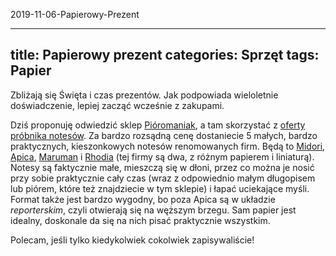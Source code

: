 2019-11-06-Papierowy-Prezent

---
title: Papierowy prezent
categories: Sprzęt
tags: Papier
---

Zbliżają się Święta i czas prezentów. Jak podpowiada wieloletnie doświadczenie, lepiej zacząć wcześnie z zakupami.

Dziś proponuję odwiedzić sklep [Pióromaniak](https://www.pioromaniak.pl), a tam skorzystać z [oferty próbnika notesów](https://www.pioromaniak.pl/produkt/probnik-notatnikow/). Za bardzo rozsądną cenę dostaniecie 5 małych, bardzo praktycznych, kieszonkowych notesów renomowanych firm. Będą to [Midori](https://www.midori-japan.co.jp/english/), [Apica](https://www.gouletpens.com/collections/apica?offset=24), [Maruman](http://www.e-maruman.co.jp/english/) i [Rhodia](https://www.bloc-rhodia.com) (tej firmy są dwa, z różnym papierem i liniaturą). Notesy są faktycznie małe, mieszczą się w dłoni, przez co można je nosić przy sobie praktycznie cały czas (wraz z odpowiednio małym długopisem lub piórem, które też znajdziecie w tym sklepie) i łapać uciekające myśli. Format także jest bardzo wygodny, bo poza Apica są w układzie _reporterskim_, czyli otwierają się na węższym brzegu. Sam papier jest idealny, doskonale da się na nich pisać praktycznie wszystkim.

Polecam, jeśli tylko kiedykolwiek cokolwiek zapisywaliście!